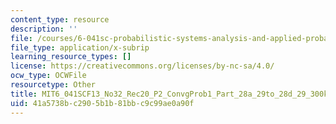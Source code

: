 ```yaml
---
content_type: resource
description: ''
file: /courses/6-041sc-probabilistic-systems-analysis-and-applied-probability-fall-2013/41a5738bc2905b1b81bbc9c99ae0a90f_MIT6_041SCF13_No32_Rec20_P2_ConvgProb1_Part_28a_29to_28d_29_300k.vtt
file_type: application/x-subrip
learning_resource_types: []
license: https://creativecommons.org/licenses/by-nc-sa/4.0/
ocw_type: OCWFile
resourcetype: Other
title: MIT6_041SCF13_No32_Rec20_P2_ConvgProb1_Part_28a_29to_28d_29_300k.srt
uid: 41a5738b-c290-5b1b-81bb-c9c99ae0a90f
---
```


